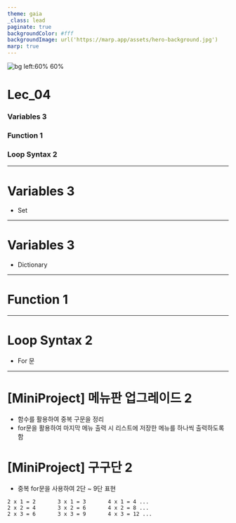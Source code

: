 ```yaml
---
theme: gaia
_class: lead
paginate: true
backgroundColor: #fff
backgroundImage: url('https://marp.app/assets/hero-background.jpg')
marp: true
---
```


![bg left:60% 60%](https://www.python.org/static/community_logos/python-logo-inkscape.svg)

# **Lec_04**
### Variables 3
### Function 1 
### Loop Syntax 2

---
# Variables 3
- Set

---
# Variables 3
- Dictionary

---
# Function 1

---
# Loop Syntax 2
- For 문


---
# [MiniProject] 메뉴판 업그레이드 2
- 함수를 활용하여 중복 구문을 정리
- for문을 활용하여 마지막 메뉴 출력 시 리스트에 저장한 메뉴를  하나씩 출력하도록 함

# [MiniProject] 구구단 2
- 중복 for문을 사용하여 2단 ~ 9단 표현
``` console
2 x 1 = 2       3 x 1 = 3       4 x 1 = 4 ...
2 x 2 = 4       3 x 2 = 6       4 x 2 = 8 ...
2 x 3 = 6       3 x 3 = 9       4 x 3 = 12 ...